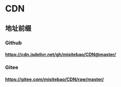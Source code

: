 # CDN

## 地址前缀

### Github

#### https://cdn.jsdelivr.net/gh/misitebao/CDN@master/

### Gitee

#### https://gitee.com/misitebao/CDN/raw/master/ 

 
